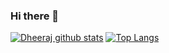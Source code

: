 ### Hi there 👋

<!--
**dheerajpoonia29/dheerajpoonia29** is a ✨ _special_ ✨ repository because its `README.md` (this file) appears on your GitHub profile.

Here are some ideas to get you started:

- 🔭 I’m currently working on ...
- 🌱 I’m currently learning ...
- 👯 I’m looking to collaborate on ...
- 🤔 I’m looking for help with ...
- 💬 Ask me about ...
- 📫 How to reach me: ...
- 😄 Pronouns: ...
- ⚡ Fun fact: ...
-->

[![Dheeraj github stats](https://github-readme-stats.vercel.app/api?username=dheerajpoonia29&show_icons=false&line_height=21&theme=tokyonight&contribs,prs)](https://github.com/anuraghazra/github-readme-stats)
[![Top Langs](https://github-readme-stats.vercel.app/api/top-langs/?username=dheerajpoonia29&how_icons=true&layout=compact&theme=dracula&hide=html,css,php,Juypter)](https://github.com/anuraghazra/github-readme-stats)
